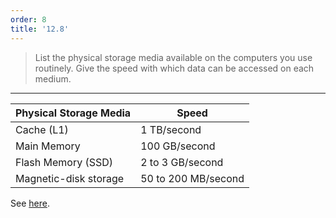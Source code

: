 ```yaml
---
order: 8
title: '12.8'
---
```

> List the physical storage media available on the computers you use 
> routinely. Give the speed with which data can be accessed on each medium. 

--------------------------------

Physical Storage Media | Speed               |
-----------------------|---------------------|
Cache (L1)             | 1 TB/second         |
Main Memory            | 100 GB/second       |
Flash Memory (SSD)     | 2 to 3 GB/second    |
Magnetic-disk storage  | 50 to 200 MB/second |

See [here](https://www.intel.com/content/www/us/en/developer/articles/technical/memory-performance-in-a-nutshell.html#:~:text=Similar%20to%20MCDRAM-,100%20GB/second,-Main%20memory%20on).